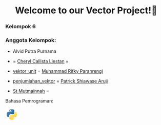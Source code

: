 <h1 align="center">Welcome to our Vector Project!👋</h1>

<h3 align="left">Kelompok 6</h3> 

<h3>Anggota Kelompok:</h3>

- Alvid Putra Purnama

-  = [Cheryl Callista Liestan](https://github.com/ccerylll) = 
- [vektor_unit](github.com/shiawasepat/linear-algebra-6/blob/main/vektorperator/vektor_unit.py) = [Muhammad Rifky Paranrengi](https://github.com/rifk7s)
- [penjumlahan_vektor](github.com/shiawasepat/linear-algebra-6/blob/main/vektorperator/penjumlahan_vektor.py)  = [Patrick Shiawase Aruji](https://github.com/shiawasepat)
- [St Mutmainnah](https://github.com/stmutmainnah-amm) = 


 Bahasa Pemrograman:
<p align="left"><a href="https://www.python.org" target="_blank" rel="noreferrer"> <img src="https://raw.githubusercontent.com/devicons/devicon/master/icons/python/python-original.svg" alt="python" width="40" height="40"/> </a></p>
